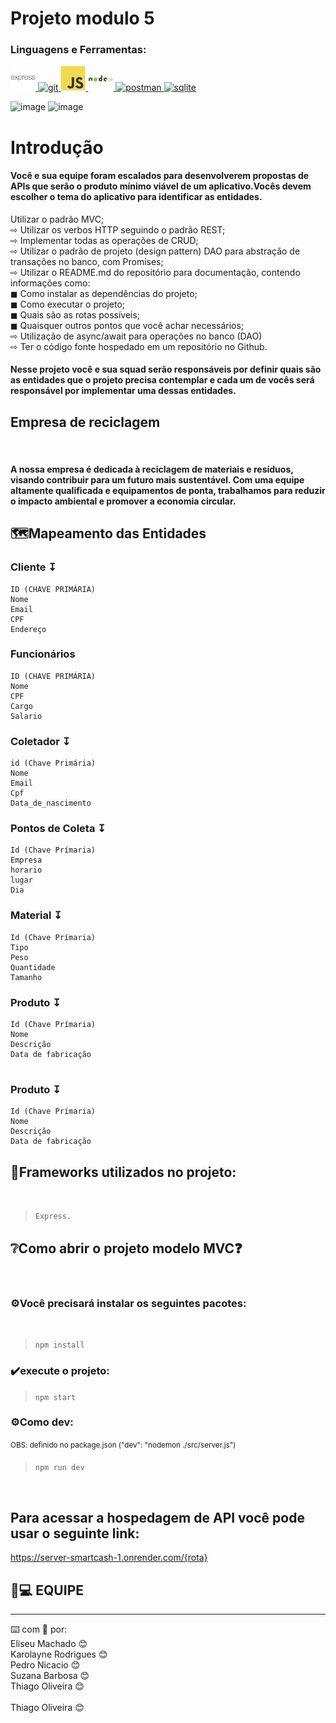 # Projeto modulo 5

<h3 align="left">Linguagens e Ferramentas:</h3>
<p align="left"> <a href="https://expressjs.com" target="_blank" rel="noreferrer"> <img src="https://raw.githubusercontent.com/devicons/devicon/master/icons/express/express-original-wordmark.svg" alt="express" width="40" height="40"/> </a> <a href="https://git-scm.com/" target="_blank" rel="noreferrer"> <img src="https://www.vectorlogo.zone/logos/git-scm/git-scm-icon.svg" alt="git" width="40" height="40"/> </a> <a href="https://developer.mozilla.org/en-US/docs/Web/JavaScript" target="_blank" rel="noreferrer"> <img src="https://raw.githubusercontent.com/devicons/devicon/master/icons/javascript/javascript-original.svg" alt="javascript" width="40" height="40"/> </a><a href="https://nodejs.org" target="_blank" rel="noreferrer"> <img src="https://raw.githubusercontent.com/devicons/devicon/master/icons/nodejs/nodejs-original-wordmark.svg" alt="nodejs" width="40" height="40"/> </a><a href="https://postman.com" target="_blank" rel="noreferrer"> <img src="https://www.vectorlogo.zone/logos/getpostman/getpostman-icon.svg" alt="postman" width="40" height="40"/> </a> <a href="https://www.sqlite.org/" target="_blank" rel="noreferrer"> <img src="https://www.vectorlogo.zone/logos/sqlite/sqlite-icon.svg" alt="sqlite" width="40" height="40"/> </a> </p>

![image](https://user-images.githubusercontent.com/56053290/218258497-d0ddc8bf-a8dc-45b2-aba5-4614700e73d5.png)
![image](https://user-images.githubusercontent.com/56053290/218259194-0cbc46a8-6150-4eb7-8cfb-14846262a0c3.png)

<h1>Introdução</h1>

<h4>Você e sua equipe foram escalados para desenvolverem
propostas de APIs que serão o produto mínimo viável de um
aplicativo.Vocês devem escolher o tema do aplicativo para
identificar as entidades.</h4>

Utilizar o padrão MVC;<br>
⇨ Utilizar os verbos HTTP seguindo o padrão REST;<br>
⇨ Implementar todas as operações de CRUD;<br>
⇨ Utilizar o padrão de projeto (design pattern) DAO para abstração de transações no banco, com Promises;<br>
⇨ Utilizar o README.md do repositório para documentação, contendo informações como:<br>
◼ Como instalar as dependências do projeto;<br>
◼ Como executar o projeto;<br>
◼ Quais são as rotas possíveis;<br>
◼ Quaisquer outros pontos que você achar necessários;<br>
⇨ Utilização de async/await para operações no banco (DAO)<br>
⇨ Ter o código fonte hospedado em um repositório no Github.<br>

<h4>Nesse projeto você e sua squad serão responsáveis por
definir quais são as entidades que o projeto precisa
contemplar e cada um de vocês será responsável por
implementar uma dessas entidades.</h4>

<h2>Empresa de reciclagem</h2><br>

<h4>A nossa empresa é dedicada à reciclagem de materiais e resíduos, visando contribuir para um futuro mais sustentável. Com uma equipe altamente qualificada e equipamentos de ponta, trabalhamos para reduzir o impacto ambiental e promover a economia circular.</h4>

<h2>🗺️Mapeamento das Entidades</h2>

<h3>Cliente ↧</h3>

```
ID (CHAVE PRIMÁRIA)
Nome
Email
CPF
Endereço
```

<h3>Funcionários</h3>

```
ID (CHAVE PRIMÁRIA)
Nome
CPF
Cargo
Salario
```

<h3>Coletador ↧</h3>

```
id (Chave Primária)
Nome
Email
Cpf
Data_de_nascimento
```

<h3>Pontos de Coleta ↧</h3>

```
Id (Chave Prímaria)
Empresa
horario
lugar
Dia

```

<h3>Material ↧</h3>

```
Id (Chave Prímaria)
Tipo
Peso
Quantidade
Tamanho

```
<h3>Produto ↧ </h3>

```
Id (Chave Prímaria)
Nome
Descrição
Data de fabricação
 

```

<h3>Produto ↧</h3>

```
Id (Chave Prímaria)
Nome
Descrição
Data de fabricação

```



<h2>🚀Frameworks utilizados no projeto:</h2><br>

>`Express.`

 <h2>❔Como abrir o projeto modelo MVC❓</h2><br>
<h3>⚙️Você precisará instalar os seguintes pacotes:</h3><br>

>`npm install`<br>


 <h3>✔️execute o projeto:</h3>
 
>`npm start`
 
<h3>⚙️Como dev:</h3>
 
<sup>OBS: definido no package.json ("dev": "nodemon ./src/server.js")<sup>
 
>`npm run dev`

<br>
 
## Para acessar a hospedagem de API você pode usar o seguinte link:
 https://server-smartcash-1.onrender.com/{rota}
 
 ## 🧑💻 EQUIPE
---
⌨️ com 💖 por:<br>
               Eliseu Machado 😊
               <br>  Karolayne Rodrigues  😊
               <br> Pedro Nicacio 😊
               <br>  Suzana Barbosa 😊
               <br> Thiago Oliveira 😊   
               <br> Thiago Oliveira 😊 
             




